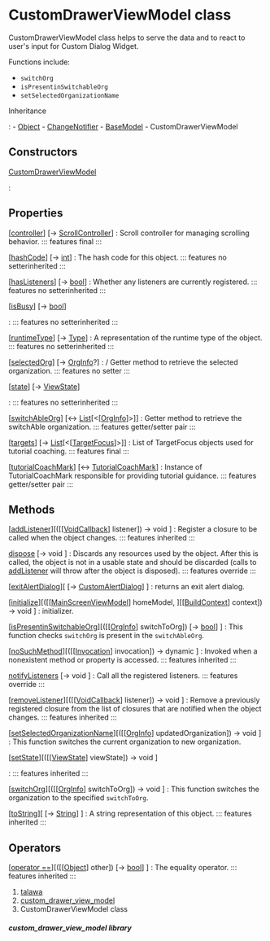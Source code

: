 
<div>

# CustomDrawerViewModel class

</div>


CustomDrawerViewModel class helps to serve the data and to react to
user\'s input for Custom Dialog Widget.

Functions include:

-   `switchOrg`
-   `isPresentinSwitchableOrg`
-   `setSelectedOrganizationName`




Inheritance

:   -   [Object](https://api.flutter.dev/flutter/dart-core/Object-class.html)
    -   [ChangeNotifier](https://api.flutter.dev/flutter/foundation/ChangeNotifier-class.html)
    -   [BaseModel](../view_model_base_view_model/BaseModel-class.md)
    -   CustomDrawerViewModel



## Constructors

[CustomDrawerViewModel](../view_model_widgets_view_models_custom_drawer_view_model/CustomDrawerViewModel/CustomDrawerViewModel.md)

:   



## Properties

[[controller](../view_model_widgets_view_models_custom_drawer_view_model/CustomDrawerViewModel/controller.md)] [→ [ScrollController](https://api.flutter.dev/flutter/widgets/ScrollController-class.html)]
:   Scroll controller for managing scrolling behavior.
    ::: features
    final
    :::

[[hashCode](https://api.flutter.dev/flutter/dart-core/Object/hashCode.html)] [→ [int](https://api.flutter.dev/flutter/dart-core/int-class.html)]
:   The hash code for this object.
    ::: features
    no setterinherited
    :::

[[hasListeners](https://api.flutter.dev/flutter/foundation/ChangeNotifier/hasListeners.html)] [→ [bool](https://api.flutter.dev/flutter/dart-core/bool-class.html)]
:   Whether any listeners are currently registered.
    ::: features
    no setterinherited
    :::

[[isBusy](../view_model_base_view_model/BaseModel/isBusy.md)] [→ [bool](https://api.flutter.dev/flutter/dart-core/bool-class.html)]

:   ::: features
    no setterinherited
    :::

[[runtimeType](https://api.flutter.dev/flutter/dart-core/Object/runtimeType.html)] [→ [Type](https://api.flutter.dev/flutter/dart-core/Type-class.html)]
:   A representation of the runtime type of the object.
    ::: features
    no setterinherited
    :::

[[selectedOrg](../view_model_widgets_view_models_custom_drawer_view_model/CustomDrawerViewModel/selectedOrg.md)] [→ [OrgInfo](../models_organization_org_info/OrgInfo-class.md)?]
:   / Getter method to retrieve the selected organization.
    ::: features
    no setter
    :::

[[state](../view_model_base_view_model/BaseModel/state.md)] [→ [ViewState](../enums_enums/ViewState.md)]

:   ::: features
    no setterinherited
    :::

[[switchAbleOrg](../view_model_widgets_view_models_custom_drawer_view_model/CustomDrawerViewModel/switchAbleOrg.md)] [↔ [List](https://api.flutter.dev/flutter/dart-core/List-class.html)[\<[[OrgInfo](../models_organization_org_info/OrgInfo-class.md)]\>]]
:   Getter method to retrieve the switchAble organization.
    ::: features
    getter/setter pair
    :::

[[targets](../view_model_widgets_view_models_custom_drawer_view_model/CustomDrawerViewModel/targets.md)] [→ [List](https://api.flutter.dev/flutter/dart-core/List-class.html)[\<[[TargetFocus](https://pub.dev/documentation/tutorial_coach_mark/1.2.12/tutorial_coach_mark/TargetFocus-class.html)]\>]]
:   List of TargetFocus objects used for tutorial coaching.
    ::: features
    final
    :::

[[tutorialCoachMark](../view_model_widgets_view_models_custom_drawer_view_model/CustomDrawerViewModel/tutorialCoachMark.md)] [↔ [TutorialCoachMark](https://pub.dev/documentation/tutorial_coach_mark/1.2.12/tutorial_coach_mark/TutorialCoachMark-class.html)]
:   Instance of TutorialCoachMark responsible for providing tutorial
    guidance.
    ::: features
    getter/setter pair
    :::



## Methods

[[addListener](https://api.flutter.dev/flutter/foundation/ChangeNotifier/addListener.html)][([[[VoidCallback](https://api.flutter.dev/flutter/dart-ui/VoidCallback.md)] listener]) → void ]
:   Register a closure to be called when the object changes.
    ::: features
    inherited
    :::

[dispose](../view_model_widgets_view_models_custom_drawer_view_model/CustomDrawerViewModel/dispose.md) [→ void ]
:   Discards any resources used by the object. After this is called, the
    object is not in a usable state and should be discarded (calls to
    [addListener](https://api.flutter.dev/flutter/foundation/ChangeNotifier/addListener.md)
    will throw after the object is disposed).
    ::: features
    override
    :::

[[exitAlertDialog](../view_model_widgets_view_models_custom_drawer_view_model/CustomDrawerViewModel/exitAlertDialog.md)][ [→ [CustomAlertDialog](../widgets_custom_alert_dialog/CustomAlertDialog-class.md)] ]
:   returns an exit alert dialog.

[[initialize](../view_model_widgets_view_models_custom_drawer_view_model/CustomDrawerViewModel/initialize.md)][([[[MainScreenViewModel](../view_model_main_screen_view_model/MainScreenViewModel-class.md)] homeModel, ][[[BuildContext](https://api.flutter.dev/flutter/widgets/BuildContext-class.html)] context]) → void ]
:   initializer.

[[isPresentinSwitchableOrg](../view_model_widgets_view_models_custom_drawer_view_model/CustomDrawerViewModel/isPresentinSwitchableOrg.md)][([[[OrgInfo](../models_organization_org_info/OrgInfo-class.md)] switchToOrg]) [→ [bool](https://api.flutter.dev/flutter/dart-core/bool-class.html)] ]
:   This function checks `switchOrg` is present in the `switchAbleOrg`.

[[noSuchMethod](https://api.flutter.dev/flutter/dart-core/Object/noSuchMethod.html)][([[[Invocation](https://api.flutter.dev/flutter/dart-core/Invocation-class.md)] invocation]) → dynamic ]
:   Invoked when a nonexistent method or property is accessed.
    ::: features
    inherited
    :::

[notifyListeners](../view_model_widgets_view_models_custom_drawer_view_model/CustomDrawerViewModel/notifyListeners.md) [→ void ]
:   Call all the registered listeners.
    ::: features
    override
    :::

[[removeListener](https://api.flutter.dev/flutter/foundation/ChangeNotifier/removeListener.html)][([[[VoidCallback](https://api.flutter.dev/flutter/dart-ui/VoidCallback.md)] listener]) → void ]
:   Remove a previously registered closure from the list of closures
    that are notified when the object changes.
    ::: features
    inherited
    :::

[[setSelectedOrganizationName](../view_model_widgets_view_models_custom_drawer_view_model/CustomDrawerViewModel/setSelectedOrganizationName.md)][([[[OrgInfo](../models_organization_org_info/OrgInfo-class.md)] updatedOrganization]) → void ]
:   This function switches the current organization to new organization.

[[setState](../view_model_base_view_model/BaseModel/setState.md)][([[[ViewState](../enums_enums/ViewState.md)] viewState]) → void ]

:   ::: features
    inherited
    :::

[[switchOrg](../view_model_widgets_view_models_custom_drawer_view_model/CustomDrawerViewModel/switchOrg.md)][([[[OrgInfo](../models_organization_org_info/OrgInfo-class.md)] switchToOrg]) → void ]
:   This function switches the organization to the specified
    `switchToOrg`.

[[toString](https://api.flutter.dev/flutter/dart-core/Object/toString.html)][ [→ [String](https://api.flutter.dev/flutter/dart-core/String-class.html)] ]
:   A string representation of this object.
    ::: features
    inherited
    :::



## Operators

[[operator ==](https://api.flutter.dev/flutter/dart-core/Object/operator_equals.html)][([[[Object](https://api.flutter.dev/flutter/dart-core/Object-class.md)] other]) [→ [bool](https://api.flutter.dev/flutter/dart-core/bool-class.html)] ]
:   The equality operator.
    ::: features
    inherited
    :::







1.  [talawa](../index.md)
2.  [custom_drawer_view_model](../view_model_widgets_view_models_custom_drawer_view_model/)
3.  CustomDrawerViewModel class

##### custom_drawer_view_model library







